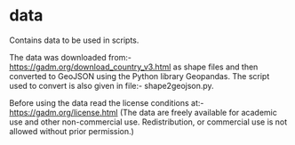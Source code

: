 # data
Contains data to be used in scripts. 

The data was downloaded from:- https://gadm.org/download_country_v3.html as shape files and then converted to GeoJSON using the Python library Geopandas. The script used to convert is also given in file:- shape2geojson.py. 

Before using the data read the license conditions at:- https://gadm.org/license.html (The data are freely available for academic use and other non-commercial use. Redistribution, or commercial use is not allowed without prior permission.)
